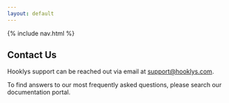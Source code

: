 ```yaml
---
layout: default
---
```


{% include nav.html %}

## Contact Us

Hooklys support can be reached out via email at [support@hooklys.com](mailto:support@hooklys.com).

To find answers to our most frequently asked questions, please search our documentation portal.
